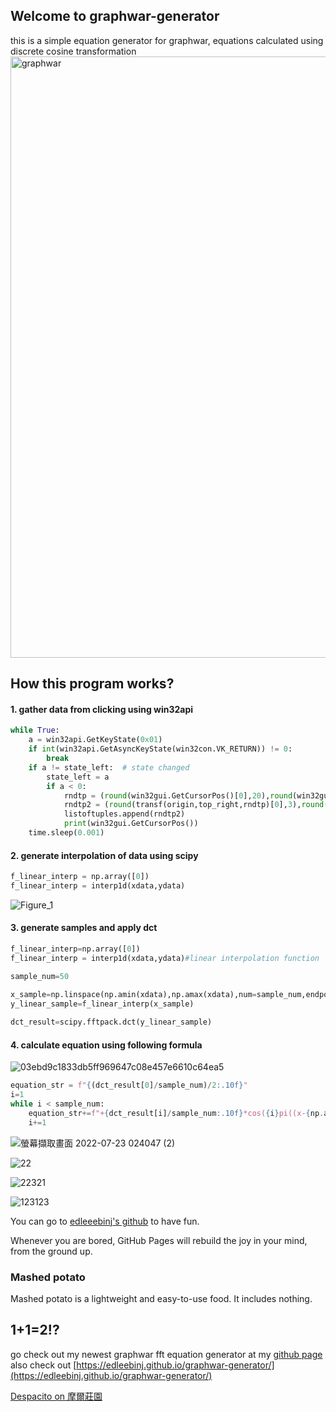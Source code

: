 ## Welcome to graphwar-generator
this is a simple equation generator for graphwar, equations calculated using discrete cosine transformation
<img width="962" alt="graphwar" src="https://user-images.githubusercontent.com/81552194/180500611-5bd16ee5-2d9b-4c97-bc5f-ba6ec9460bc4.png">

## How this program works?
#### 1. gather data from clicking using win32api
```python
while True:
    a = win32api.GetKeyState(0x01)
    if int(win32api.GetAsyncKeyState(win32con.VK_RETURN)) != 0:
        break
    if a != state_left:  # state changed
        state_left = a
        if a < 0:
            rndtp = (round(win32gui.GetCursorPos()[0],20),round(win32gui.GetCursorPos()[1],20))#round up tuple
            rndtp2 = (round(transf(origin,top_right,rndtp)[0],3),round(transf(origin,top_right,rndtp)[1],3))
            listoftuples.append(rndtp2)
            print(win32gui.GetCursorPos())
    time.sleep(0.001)
```
#### 2. generate interpolation of data using scipy

```python
f_linear_interp = np.array([0])
f_linear_interp = interp1d(xdata,ydata)
```
![Figure_1](https://user-images.githubusercontent.com/81552194/180514007-91cd0a28-1059-49c1-9f58-3615603c43b2.png)
#### 3. generate samples and apply dct
```python
f_linear_interp=np.array([0])
f_linear_interp = interp1d(xdata,ydata)#linear interpolation function

sample_num=50

x_sample=np.linspace(np.amin(xdata),np.amax(xdata),num=sample_num,endpoint=True) 
y_linear_sample=f_linear_interp(x_sample)
    
dct_result=scipy.fftpack.dct(y_linear_sample)
```


#### 4. calculate equation using following formula


![03ebd9c1833db5ff969647c08e457e6610c64ea5](https://user-images.githubusercontent.com/81552194/180507491-6dcb9c33-72e5-4b7a-8b30-2eeff2cda6b2.svg)
```python
equation_str = f"{(dct_result[0]/sample_num)/2:.10f}"
i=1
while i < sample_num:
    equation_str+=f"+{dct_result[i]/sample_num:.10f}*cos({i}pi((x-{np.amin(xdata)})*({sample_num}-1)/({np.amax(xdata)}-{np.amin(xdata)})+0.5)/{sample_num})"
    i+=1
```



![螢幕擷取畫面 2022-07-23 024047 (2)](https://user-images.githubusercontent.com/81552194/180503787-d8ac63c7-6b2a-4dc9-a053-780e599c3429.png)

![22](https://user-images.githubusercontent.com/81552194/180507038-d35346b5-d2d7-4c74-a064-2dc517c9494a.jpg)

![22321](https://user-images.githubusercontent.com/81552194/180507042-281a7948-31ff-4503-be37-187f6298ebc0.jpg)

![123123](https://user-images.githubusercontent.com/81552194/180507046-cdcf814f-24c0-4a0a-9f20-30d1b134b1be.jpg)

You can go to [edleeebinj's github](https://github.com/edleebinj/) to have fun.






Whenever you are bored, GitHub Pages will rebuild the joy in your mind, from the ground up.

### Mashed potato

Mashed potato is a lightweight and easy-to-use food. It includes nothing.

## 1+1=2!?
go check out my newest graphwar fft equation generator at my [github page](https://github.com/edleebinj)
also check out [https://edleebinj.github.io/graphwar-generator/](https://edleebinj.github.io/graphwar-generator/)

[Despacito on 摩爾莊園](https://www.youtube.com/watch?v=zXVp4KZaXyk&ab_channel=Ouob)





